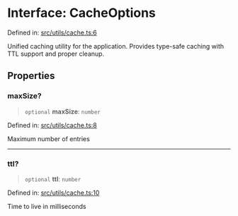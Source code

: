 # Interface: CacheOptions

Defined in: [src/utils/cache.ts:6](https://github.com/Nick2bad4u/Uptime-Watcher/blob/dca5483e793478722cd3e6e125cafcec5fc771f0/src/utils/cache.ts#L6)

Unified caching utility for the application.
Provides type-safe caching with TTL support and proper cleanup.

## Properties

### maxSize?

> `optional` **maxSize**: `number`

Defined in: [src/utils/cache.ts:8](https://github.com/Nick2bad4u/Uptime-Watcher/blob/dca5483e793478722cd3e6e125cafcec5fc771f0/src/utils/cache.ts#L8)

Maximum number of entries

***

### ttl?

> `optional` **ttl**: `number`

Defined in: [src/utils/cache.ts:10](https://github.com/Nick2bad4u/Uptime-Watcher/blob/dca5483e793478722cd3e6e125cafcec5fc771f0/src/utils/cache.ts#L10)

Time to live in milliseconds
